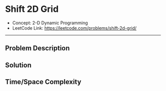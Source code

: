 # Shift 2D Grid

- Concept: 2-D Dynamic Programming
- LeetCode Link: https://leetcode.com/problems/shift-2d-grid/

---

## Problem Description

## Solution

## Time/Space Complexity

